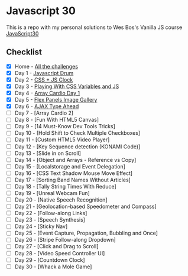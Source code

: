 # Javascript 30

This is a repo with my personal solutions to Wes Bos's Vanilla JS course [JavaScript30](https://javascript30.com/)

## Checklist

- [x] Home - [All the challenges](https://dev-freak.github.io/js-30/)
- [x] Day 1 - [Javascript Drum](https://dev-freak.github.io/js-30/01/)
- [x] Day 2 - [CSS + JS Clock](https://dev-freak.github.io/js-30/02/)
- [x] Day 3 - [Playing With CSS Variables and JS](https://dev-freak.github.io/js-30/03/)
- [x] Day 4 - [Array Cardio Day 1](https://dev-freak.github.io/js-30/04/index.html)
- [x] Day 5 - [Flex Panels Image Gallery](https://dev-freak.github.io/js-30/05/)
- [x] Day 6 - [AJAX Type Ahead](https://dev-freak.github.io/js-30/06/)
- [ ] Day 7 - [Array Cardio 2]
- [ ] Day 8 - [Fun With HTML5 Canvas]
- [ ] Day 9 - [14 Must-Know Dev Tools Tricks]
- [ ] Day 10 - [Hold Shift to Check Multiple Checkboxes]
- [ ] Day 11 - [Custom HTML5 Video Player]
- [ ] Day 12 - [Key Sequence detection (KONAMI Code)]
- [ ] Day 13 - [Slide in on Scroll]
- [ ] Day 14 - [Object and Arrays - Reference vs Copy]
- [ ] Day 15 - [Localstorage and Event Delegation]
- [ ] Day 16 - [CSS Text Shadow Mouse Move Effect]
- [ ] Day 17 - [Sorting Band Names Without Articles]
- [ ] Day 18 - [Tally String Times With Reduce]
- [ ] Day 19 - [Unreal Webcam Fun]
- [ ] Day 20 - [Native Speech Recognition]
- [ ] Day 21 - [Geolocation-based Speedometer and Compass]
- [ ] Day 22 - [Follow-along Links]
- [ ] Day 23 - [Speech Synthesis]
- [ ] Day 24 - [Sticky Nav]
- [ ] Day 25 - [Event Capture, Propagation, Bubbling and Once]
- [ ] Day 26 - [Stripe Follow-along Dropdown]
- [ ] Day 27 - [Click and Drag to Scroll]
- [ ] Day 28 - [Video Speed Controller UI]
- [ ] Day 29 - [Countdown Clock]
- [ ] Day 30 - [Whack a Mole Game]
